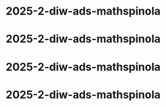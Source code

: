 # 2025-2-diw-ads-mathspinola
# 2025-2-diw-ads-mathspinola
# 2025-2-diw-ads-mathspinola
# 2025-2-diw-ads-mathspinola
